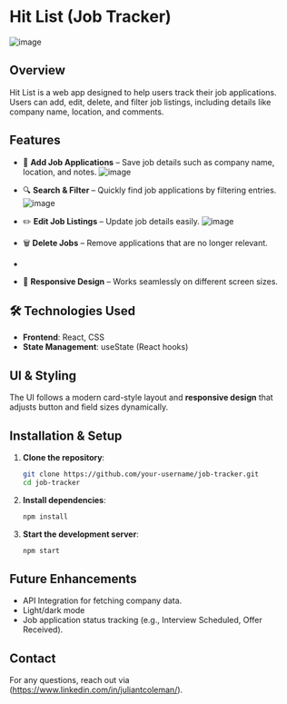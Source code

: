 # **Hit List** (Job Tracker)

![image](https://github.com/user-attachments/assets/2dab0ab1-6469-4741-aad2-bd5c296586a5)


## Overview
Hit List is a web app designed to help users track their job applications. Users can add, edit, delete, and filter job listings, including details like company name, location, and comments.

## Features
- 📝 **Add Job Applications** – Save job details such as company name, location, and notes.
 ![image](https://github.com/user-attachments/assets/6f8f7c76-0a53-4864-bfba-68f3fca7d5fb)

- 🔍 **Search & Filter** – Quickly find job applications by filtering entries.
  ![image](https://github.com/user-attachments/assets/f3ade5c5-e80d-4f60-a4be-e4d2c2888825)

- ✏️ **Edit Job Listings** – Update job details easily.
 ![image](https://github.com/user-attachments/assets/053b5d32-3576-4e7e-917b-10c87325af59)

- 🗑️ **Delete Jobs** – Remove applications that are no longer relevant.
- 
- 📱 **Responsive Design** – Works seamlessly on different screen sizes.

## 🛠️ Technologies Used
- **Frontend**: React, CSS 
- **State Management**: useState (React hooks)

## UI & Styling
The UI follows a modern card-style layout  and **responsive design** that adjusts button and field sizes dynamically.


## Installation & Setup
1. **Clone the repository**:
   ```sh
   git clone https://github.com/your-username/job-tracker.git
   cd job-tracker
   ```
2. **Install dependencies**:
   ```sh
   npm install
   ```
3. **Start the development server**:
   ```sh
   npm start
   ```

## Future Enhancements
- API Integration for fetching company data.
- Light/dark mode
- Job application status tracking (e.g., Interview Scheduled, Offer Received).

## Contact
For any questions, reach out via (https://www.linkedin.com/in/juliantcoleman/).

